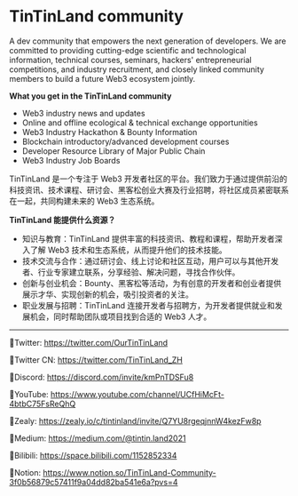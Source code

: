 # TinTinLand community
A dev community that empowers the next generation of developers. We are committed to providing cutting-edge scientific and technological information, technical courses, seminars, hackers' entrepreneurial competitions, and industry recruitment, and closely linked community members to build a future Web3 ecosystem jointly.

**What you get in the TinTinLand community**
- Web3 industry news and updates
- Online and offline ecological & technical exchange opportunities
- Web3 Industry Hackathon & Bounty Information
- Blockchain introductory/advanced development courses
- Developer Resource Library of Major Public Chain
- Web3 Industry Job Boards

TinTinLand 是一个专注于 Web3 开发者社区的平台。我们致力于通过提供前沿的科技资讯、技术课程、研讨会、黑客松创业大赛及行业招聘，将社区成员紧密联系在一起，共同构建未来的 Web3 生态系统。

**TinTinLand 能提供什么资源？**
- 知识与教育：TinTinLand 提供丰富的科技资讯、教程和课程，帮助开发者深入了解 Web3 技术和生态系统，从而提升他们的技术技能。
- 技术交流与合作：通过研讨会、线上讨论和社区互动，用户可以与其他开发者、行业专家建立联系，分享经验、解决问题，寻找合作伙伴。
- 创新与创业机会：Bounty、黑客松等活动，为有创意的开发者和创业者提供展示才华、实现创新的机会，吸引投资者的关注。
- 职业发展与招聘：TinTinLand 连接开发者与招聘方，为开发者提供就业和发展机会，同时帮助团队或项目找到合适的 Web3 人才。

---

🔗Twitter: https://twitter.com/OurTinTinLand

🔗Twitter CN: https://twitter.com/TinTinLand_ZH

🔗Discord: https://discord.com/invite/kmPnTDSFu8

🔗YouTube: https://www.youtube.com/channel/UCfHiMcFt-4btbC75FsReQhQ

🔗Zealy: https://zealy.io/c/tintinland/invite/Q7YU8rgeqjnnW4kezFw8p

🔗Medium: https://medium.com/@tintin.land2021

🔗Bilibili: https://space.bilibili.com/1152852334

🔗Notion: https://www.notion.so/TinTinLand-Community-3f0b56879c57411f9a04dd82ba541e6a?pvs=4
